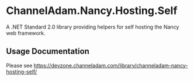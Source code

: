 # ChannelAdam.Nancy.Hosting.Self
A .NET Standard 2.0 library providing helpers for self hosting the Nancy web framework.

## Usage Documentation
Please see https://devzone.channeladam.com/library/channeladam-nancy-hosting-self/
